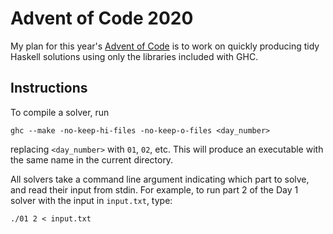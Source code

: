 # Advent of Code 2020

My plan for this year's [Advent of Code](https://adventofcode.com/2020) is to
work on quickly producing tidy Haskell solutions using only the libraries
included with GHC.

## Instructions

To compile a solver, run
```
ghc --make -no-keep-hi-files -no-keep-o-files <day_number>
```
replacing `<day_number>` with `01`, `02`, etc. This will produce an executable
with the same name in the current directory.

All solvers take a command line argument indicating which part to solve, and
read their input from stdin. For example, to run part 2 of the Day 1 solver with
the input in `input.txt`, type:
```
./01 2 < input.txt
```
